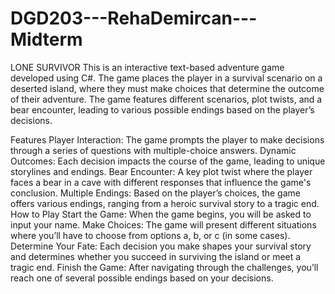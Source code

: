 # DGD203---RehaDemircan---Midterm
LONE SURVIVOR
This is an interactive text-based adventure game developed using C#. The game places the player in a survival scenario on a deserted island, where they must make choices that determine the outcome of their adventure. The game features different scenarios, plot twists, and a bear encounter, leading to various possible endings based on the player’s decisions.

Features
Player Interaction: The game prompts the player to make decisions through a series of questions with multiple-choice answers.
Dynamic Outcomes: Each decision impacts the course of the game, leading to unique storylines and endings.
Bear Encounter: A key plot twist where the player faces a bear in a cave with different responses that influence the game's conclusion.
Multiple Endings: Based on the player’s choices, the game offers various endings, ranging from a heroic survival story to a tragic end.
How to Play
Start the Game: When the game begins, you will be asked to input your name.
Make Choices: The game will present different situations where you’ll have to choose from options a, b, or c (in some cases).
Determine Your Fate: Each decision you make shapes your survival story and determines whether you succeed in surviving the island or meet a tragic end.
Finish the Game: After navigating through the challenges, you’ll reach one of several possible endings based on your decisions.
